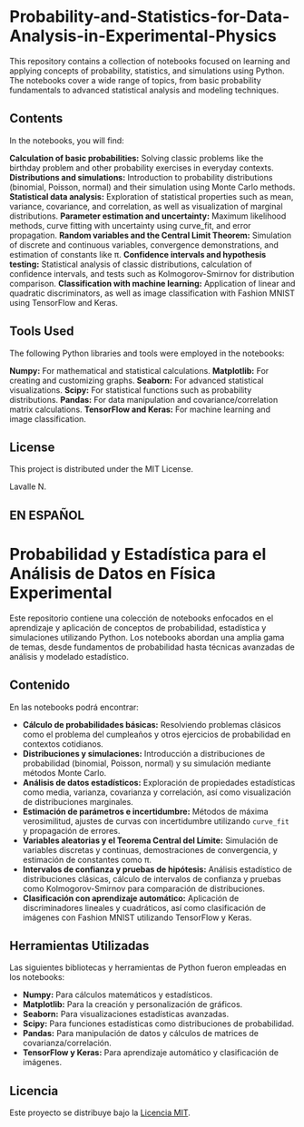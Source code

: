 # Probability-and-Statistics-for-Data-Analysis-in-Experimental-Physics

This repository contains a collection of notebooks focused on learning and applying concepts of probability, statistics, and simulations using Python. The notebooks cover a wide range of topics, from basic probability fundamentals to advanced statistical analysis and modeling techniques.

## Contents
In the notebooks, you will find:

**Calculation of basic probabilities:** Solving classic problems like the birthday problem and other probability exercises in everyday contexts.
**Distributions and simulations:** Introduction to probability distributions (binomial, Poisson, normal) and their simulation using Monte Carlo methods.
**Statistical data analysis:** Exploration of statistical properties such as mean, variance, covariance, and correlation, as well as visualization of marginal distributions.
**Parameter estimation and uncertainty:** Maximum likelihood methods, curve fitting with uncertainty using curve_fit, and error propagation.
**Random variables and the Central Limit Theorem:** Simulation of discrete and continuous variables, convergence demonstrations, and estimation of constants like π.
**Confidence intervals and hypothesis testing:** Statistical analysis of classic distributions, calculation of confidence intervals, and tests such as Kolmogorov-Smirnov for distribution comparison.
**Classification with machine learning:** Application of linear and quadratic discriminators, as well as image classification with Fashion MNIST using TensorFlow and Keras.
## Tools Used
The following Python libraries and tools were employed in the notebooks:

**Numpy:** For mathematical and statistical calculations.
**Matplotlib:** For creating and customizing graphs.
**Seaborn:** For advanced statistical visualizations.
**Scipy:** For statistical functions such as probability distributions.
**Pandas:** For data manipulation and covariance/correlation matrix calculations.
**TensorFlow and Keras:** For machine learning and image classification.
## License
This project is distributed under the MIT License.

Lavalle N. 





## EN ESPAÑOL
# Probabilidad y Estadística para el Análisis de Datos en Física Experimental

Este repositorio contiene una colección de notebooks enfocados en el aprendizaje y aplicación de conceptos de probabilidad, estadística y simulaciones utilizando Python. Los notebooks abordan una amplia gama de temas, desde fundamentos de probabilidad hasta técnicas avanzadas de análisis y modelado estadístico.

## Contenido

En las notebooks podrá encontrar: 

- **Cálculo de probabilidades básicas:** Resolviendo problemas clásicos como el problema del cumpleaños y otros ejercicios de probabilidad en contextos cotidianos.
- **Distribuciones y simulaciones:** Introducción a distribuciones de probabilidad (binomial, Poisson, normal) y su simulación mediante métodos Monte Carlo.
- **Análisis de datos estadísticos:** Exploración de propiedades estadísticas como media, varianza, covarianza y correlación, así como visualización de distribuciones marginales.
- **Estimación de parámetros e incertidumbre:** Métodos de máxima verosimilitud, ajustes de curvas con incertidumbre utilizando `curve_fit` y propagación de errores.
- **Variables aleatorias y el Teorema Central del Límite:** Simulación de variables discretas y continuas, demostraciones de convergencia, y estimación de constantes como π.
- **Intervalos de confianza y pruebas de hipótesis:** Análisis estadístico de distribuciones clásicas, cálculo de intervalos de confianza y pruebas como Kolmogorov-Smirnov para comparación de distribuciones.
- **Clasificación con aprendizaje automático:** Aplicación de discriminadores lineales y cuadráticos, así como clasificación de imágenes con Fashion MNIST utilizando TensorFlow y Keras.

## Herramientas Utilizadas

Las siguientes bibliotecas y herramientas de Python fueron empleadas en los notebooks:

- **Numpy:** Para cálculos matemáticos y estadísticos.
- **Matplotlib:** Para la creación y personalización de gráficos.
- **Seaborn:** Para visualizaciones estadísticas avanzadas.
- **Scipy:** Para funciones estadísticas como distribuciones de probabilidad.
- **Pandas:** Para manipulación de datos y cálculos de matrices de covarianza/correlación.
- **TensorFlow y Keras:** Para aprendizaje automático y clasificación de imágenes.


## Licencia

Este proyecto se distribuye bajo la [Licencia MIT](LICENSE).


